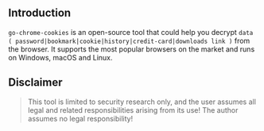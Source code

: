 ## Introduction
`go-chrome-cookies` is an open-source tool that could help you decrypt `data ( password|bookmark|cookie|history|credit-card|downloads link )` from the browser. It supports the most popular browsers on the market and runs on Windows, macOS and Linux.

## Disclaimer
> This tool is limited to security research only, and the user assumes all legal and related responsibilities arising from its use! The author assumes no legal responsibility!


